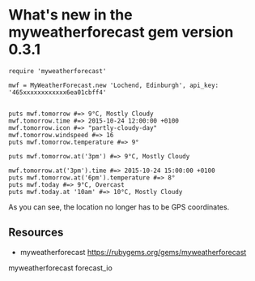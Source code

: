 # What's new in the myweatherforecast gem version 0.3.1

    require 'myweatherforecast'

    mwf = MyWeatherForecast.new 'Lochend, Edinburgh', api_key: '465xxxxxxxxxxxx6ea01cbff4'


    puts mwf.tomorrow #=> 9°C, Mostly Cloudy
    mwf.tomorrow.time #=> 2015-10-24 12:00:00 +0100
    mwf.tomorrow.icon #=> "partly-cloudy-day"
    mwf.tomorrow.windspeed #=> 16
    puts mwf.tomorrow.temperature #=> 9°

    puts mwf.tomorrow.at('3pm') #=> 9°C, Mostly Cloudy

    mwf.tomorrow.at('3pm').time #=> 2015-10-24 15:00:00 +0100
    puts mwf.tomorrow.at('6pm').temperature #=> 8°
    puts mwf.today #=> 9°C, Overcast
    puts mwf.today.at '10am' #=> 10°C, Mostly Cloudy


As you can see, the location no longer has to be GPS coordinates.

## Resources

* myweatherforecast https://rubygems.org/gems/myweatherforecast

myweatherforecast forecast_io
